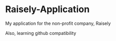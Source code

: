 # Raisely-Application
My application for the non-profit company, Raisely

Also, learning github compatibility
